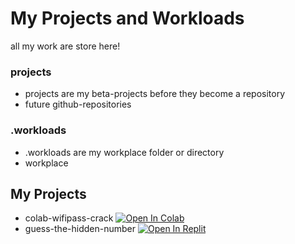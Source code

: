 # My Projects and Workloads
all my work are store here!

### projects
* projects are my beta-projects before they become a repository
* future github-repositories

### .workloads
* .workloads are my workplace folder or directory
* workplace

## My Projects
- colab-wifipass-crack [![Open In Colab](https://colab.research.google.com/assets/colab-badge.svg)](https://colab.research.google.com/github/lolenseu/projects/blob/main/colab-wifipass-crack/start.ipynb)
- guess-the-hidden-number [![Open In Replit]()](https://replit.com/@lolenseu/Guest-the-Hidden-Number-Mini-Game)
